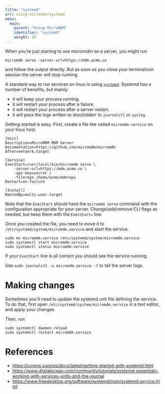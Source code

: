 ```yaml
---
title: "systemd"
url: using-micromdm/systemd
menu:
  main:
    parent: "Using MicroMDM"
    identifier: "systemd"
    weight: 20
---
```



When you're just starting to use micromdm on a server, you might run 
```
micromdm serve -server-url=https://mdm.acme.co
``` 
and follow the output directly. But as soon as you close your terminal/ssh session the server will stop running. 

A standard way to run services on linux is using [`systemd`](https://coreos.com/os/docs/latest/getting-started-with-systemd.html). Systemd has a number of benefits, but mainly:
- it will keep your process running.
- it will restart your process after a failure.
- it will restart your process after a server restart.
- it will pass the logs written to stout/stderr to `journalctl` or `syslog`. 

Getting started is easy. 
First, create a file like called `micromdm.service` on your linux host. 

```
[Unit]
Description=MicroMDM MDM Server
Documentation=https://github.com/micromdm/micromdm
After=network.target

[Service]
ExecStart=/usr/local/bin/micromdm serve \
    -server-url=https://mdm.acme.co \
    -api-key=secret \
    -filerepo /home/acme/mdmrepo
Restart=on-failure

[Install]
WantedBy=multi-user.target
```

Note that the `ExecStart` should have the `micromdm serve` command with the configuration appropriate for your server. Change/add/remove CLI flags as needed, but keep them with the `ExecStart=` line.

Once you created the file, you need to move it to `/etc/systemd/system/micromdm.service` and start the service.

```
sudo mv micromdm.service /etc/systemd/system/micromdm.service
sudo systemctl start micromdm.service
sudo systemctl status micromdm.service
```

If your `ExecStart` line is all correct you should see the service running. 

Use `sudo journalctl -u micromdm.service -f` to tail the server logs. 

# Making changes

Sometimes you'll need to update the systemd unit file defining the service. To do that, first open `/etc/systemd/system/micromdm.service` in a text editor, and apply your changes. 

Then, run 
```
sudo systemctl daemon-reload
sudo systemctl restart micromdm.service
```

# References

- https://coreos.com/os/docs/latest/getting-started-with-systemd.html
- https://www.digitalocean.com/community/tutorials/systemd-essentials-working-with-services-units-and-the-journal
- https://www.freedesktop.org/software/systemd/man/systemd.service.html

